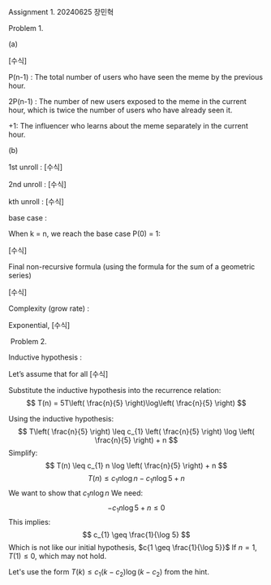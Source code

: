 Assignment 1. 20240625 장민혁 

Problem 1. 

(a) 

[수식] 

P(n-1) : The total number of users who have seen the meme by the previous hour.  

2P(n-1) : The number of new users exposed to the meme in the current hour, which is twice the number of users who have already seen it. 

+1: The influencer who learns about the meme separately in the current hour. 

(b) 

1st unroll : [수식] 

2nd unroll : [수식] 

kth unroll : [수식] 

base case : 

When k = n, we reach the base case P(0) = 1: 

[수식] 

Final non-recursive formula (using the formula for the sum of a geometric series) 

[수식] 

Complexity (grow rate) : 

Exponential, [수식] 

 Problem 2. 

Inductive hypothesis :  

Let’s assume that for all [수식] 

Substitute the inductive hypothesis into the recurrence relation:
$$
T(n) = 5T\left( \frac{n}{5} \right)\log\left( \frac{n}{5}
\right)
$$

Using the inductive hypothesis:
$$
T\left( \frac{n}{5} \right) \leq c_{1} \left( \frac{n}{5} \right) \log \left( \frac{n}{5} \right) + n
$$
Simplify:
$$
T(n) \leq c_{1} n \log \left( \frac{n}{5} \right) + n
$$
$$
T(n) \leq c_{1}n \log n - c_{1}n \log 5 + n
$$
We want to show that $c_{1}n  \log n$
We need:
$$
-c_{1}n \log 5 + n \leq 0
$$
This implies:
$$
c_{1} \geq \frac{1}{\log 5}
$$
Which is not like our initial hypothesis, $c{1 \geq \frac{1}{\log 5}}$
If $n = 1, T(1) \leq 0$, which may not hold.

Let's use the form $T(k) \leq c_{1}(k - c_{2}) \log(k-c_{2})$ from the hint.


